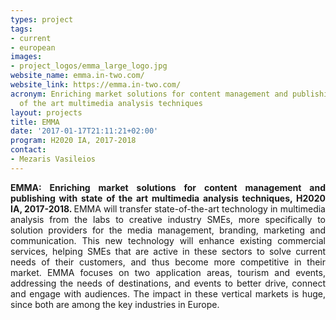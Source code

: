 ```yaml
---
types: project
tags:
- current
- european
images:
- project_logos/emma_large_logo.jpg
website_name: emma.in-two.com/
website_link: https://emma.in-two.com/
acronym: Enriching market solutions for content management and publishing with state
  of the art multimedia analysis techniques
layout: projects
title: EMMA
date: '2017-01-17T21:11:21+02:00'
program: H2020 IA, 2017-2018
contact: 
- Mezaris Vasileios
---
```

<p style="text-align: justify;"><strong>EMMA: Enriching market solutions for content management and publishing with state of the art multimedia analysis techniques, H2020 IA, 2017-2018. </strong>EMMA will transfer state-of-the-art technology in multimedia analysis from the labs to creative industry SMEs, more specifically to solution providers for the media management, branding, marketing and communication. This new technology will enhance existing commercial services, helping SMEs that are active in these sectors to solve current needs of their customers, and thus become more competitive in their market. EMMA focuses on two application areas, tourism and events, addressing the needs of destinations, and events to better drive, connect and engage with audiences. The impact in these vertical markets is huge, since both are among the key industries in Europe.</p>
